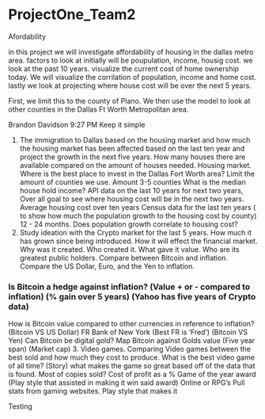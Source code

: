 # ProjectOne_Team2
Afordability

in this project we will investigate affordability of housing in the dallas metro area. 
factors to look at initially will be poupulation, income, housig cost.
we look at the past 10 years. visualize the current cost of home ownership today. 
We will visualize the corrilation of population, income and home cost.
lastly we look at projecting where house cost will be over the next 5 years. 

First, we limit this to the county of Plano. We then use the model to look at other counties in the Dallas Ft Worth Metropolitan area.

Brandon Davidson
  9:27 PM
Keep it simple
1. The immigration to Dallas based on the housing market and how much the housing market has been affected based on the last ten year and project the growth in the next five years. How many houses there are available compared on the amount of houses needed.
Housing market. Where is the best place to invest in the Dallas Fort Worth area?
Limit the amount of counties we use. Amount 3-5 counties
What is the median house hold income?
API data on the last 10 years for next two years,
Over all goal to see where housing cost will be in the next two years.
Average housing cost over ten years
Census data for the last ten years ( to show how much the population growth to the housing cost by county) 12 - 24 months.
Does population growth correlate to housing cost?
2. Study ideation with the Crypto market for the last 5 years. How much it has grown since being introduced. How it will effect the financial market.
Why was it created.
Who created it.
What gave it value.
Who are its greatest public holders.
Compare between Bitcoin and inflation.
Compare the US Dollar, Euro, and the Yen to inflation.
### Is Bitcoin a hedge against inflation? (Value + or - compared to inflation) (% gain over 5 years) (Yahoo has five years of Crypto data) ###
How is Bitcoin value compared to other currencies in reference to inflation?
(Bitcoin VS US Dollar) FR Bank of New York (Best FR is ‘Fred’)
(Bitcoin VS Yen)
Can Bitcoin be digital gold? Map Bitcoin against Golds value (Five year span) (Market cap)
3. Video games. Comparing Video games between the best sold and how much they cost to produce.
What is the best video game of all time? (Story) what makes the game so great based off of the data that is found.
Most of copies sold?
Cost of profit as a %
Game of the year award (Play style that assisted in making it win said award)
Online or RPG’s
Pull stats from gaming websites.
Play style that makes it

Testing
